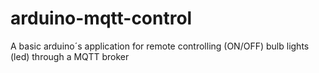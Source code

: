 # arduino-mqtt-control
A basic arduino´s application for remote controlling (ON/OFF) bulb lights (led) through a MQTT broker
